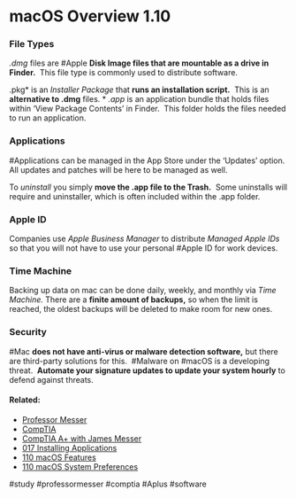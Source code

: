 # macOS Overview 1.10

### File Types

*.dmg* files are #Apple **Disk Image files that are mountable as a drive in Finder.**  This file type is commonly used to distribute software.

.pkg* is an *Installer Package* that **runs an installation script.**  This is an **alternative to .dmg** files.
*
*.app* is an application bundle that holds files within ‘View Package Contents’ in Finder.  This folder holds the files needed to run an application.

### Applications

#Applications can be managed in the App Store under the ‘Updates’ option.  All updates and patches will be here to be managed as well.

To *uninstall* you simply **move the .app file to the Trash.**  Some uninstalls will require and uninstaller, which is often included within the .app folder.

### Apple ID

Companies use *Apple Business Manager* to distribute *Managed Apple IDs* so that you will not have to use your personal #Apple ID for work devices.

### Time Machine

Backing up data on mac can be done daily, weekly, and monthly via *Time Machine.* There are a **finite amount of backups,** so when the limit is reached, the oldest backups will be deleted to make room for new ones. 

### Security

#Mac **does not have anti-virus or malware detection software,** but there are third-party solutions for this.  #Malware on #macOS is a developing threat.  **Automate your signature updates to update your system hourly** to defend against threats.

#### Related:
- [Professor Messer](https://www.professormesser.com/free-a-plus-training/220-1102/220-1102-video/macos-overview-220-1102/ "Professor Messer A+ Guide")
- [CompTIA](https://www.comptia.org/ "CompTIA Homepage")
- [CompTIA A+ with James Messer](CompTIA%20A+%20with%20James%20Messer.md)
- [017 Installing Applications](017%20Installing%20Applications.md)
- [110 macOS Features](110%20macOS%20Features.md)
- [110 macOS System Preferences](110%20macOS%20System%20Preferences.md)

#study #professormesser #comptia #Aplus #software